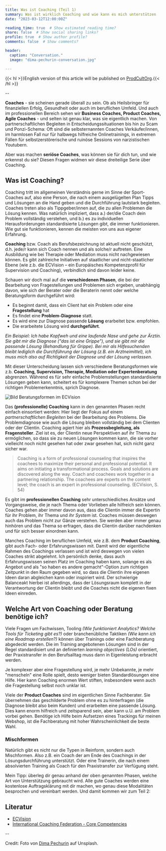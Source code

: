 ```yaml
---
title: Was ist Coaching (Teil 1)
summary: Was ist wirklich Coaching und wie kann es mich unterstützen
date: "2023-03-12T12:00:00Z"

reading_time: true  # Show estimated reading time?
share: false  # Show social sharing links?
profile: true  # Show author profile?
comments: false  # Show comments?

header:
  caption: "Conversation."
  image: "dima-pechurin-conversation.jpg"

---
```


{{< hl >}}English version of this article will be published on [ProdCultOrg](https://blog.productcult.org/).{{< /hl >}}

--

**Coaches** - sie scheinen gerade überall zu sein. Ob als Heilsbringer für finanziellen Erfolg, Gesundheit oder auch im beruflichen Umfeld. Und auch im professionellen Bereich sehen wir **Business Coaches, Product Coaches, Agile Coaches** - und selten ist genau klar, was sie eigentlich machen. 
Von partnerschaftlichen Begleiten in Entscheidungssituationen bis hin zu Scam und Ponzi-Schema: Oft sind die selbsternannten Coaches Verkäufer/innen, im harmlosen Fall nur für halbwegs hilfreiche Onlinetrainings, in extremen Fällen für selbstzerstörerische und ruinöse Sessions von narzistischen Youtubern.

Aber was machen **seriöse Coaches**, was können sie für dich tun, und wie erkennst du sie? Diesen Fragen widmen wir diese dreiteilige Serie über Coaching.



## Was ist Coaching?

Coaching tritt im allgemeinen Verständnis gerne im Sinne der Sport-Coaches auf, also eine Person, die nach einem ausgelügelten Plan Tipps und Lösungen an die Hand geben und die Durchführung lautstark begleiten. Coaches treten also als Tippgeber/innen auf, die zu allen Problemen die Lösung kennen. Was natürlich impliziert, dass a.) der/die Coach dein Problem vollständig verstehen, und b.) es zu individuellen Herausforderungen standardisierte Lösungen gibt, die immer funktionieren. Wie gut sie funktionieren, kennen die meisten von uns aus eigener Erfahrung.

**Coaching** bzw. Coach als Berufsbezeichnung ist aktuell nicht geschützt, d.h. jede/r kann sich Coach nennen und als solche/r auftreten. Eine Ausbildung wie bei Therapie oder Mediation muss nicht nachgewiesen können. Es gibt zahlreiche Initiativen auf staatlicher und nicht-staatlicher Ebene (wie z.b. die ECVision – ein Europäisches Kompetenzprofil für Supervision und Coaching), verbindlich sind davon leider keine. 

Schauen wir doch mal auf die **verschiedenen Phasen**, die bei der Bearbeitung von Fragestellungen und Problemen sich ergeben, unabhängig davon, wie sich der Berater oder die Beraterin nennt oder welche Beratungsform durchgeführt wird:

- Es beginnt damit, dass ein Client hat ein Problem oder eine **Fragestellung** hat
- Es findet eine **Problem-Diagnose** statt.
- Es wird eine zur Diagnose passende **Lösung** erarbeitet bzw. empfohlen.
- Die erarbeitete Lösung wird **durchgeführt**.

_Ein Beispiel: Ich habe Kopfweh und eine laufende Nase und gehe zur Ärztin. Sie gibt mir die Diagnose ("das ist eine Grippe"), und sie gibt mir die passende Lösung (Behandlung für Grippe). Bei mir als Hilfesuchenden bleibt lediglich die Durchführung der Lösung (z.B. ein Arztneimittel), ich muss mich also auf Richtigkeit der Diagnose und der Lösung verlassen._ 

Mit dieser Unterscheidung lassen sich verschiedene Beratungsformen wie z.b. **Coaching, Supervision, Therapie, Mediation oder Expertenberatung** abgrenzen. Während es für sehr einfache Problemstellungen standardisierte Lösungen geben kann, scheitert es für komplexere Themen schon bei der richtigen Problemerkenntnis, sprich Diagnose.



![Bild Beratungsformen im ECVision ](ECVision-Beratungsformen.jpg "Beratungsformen im ECVision")

Das **(professionelle) Coaching** kann in den genannten Phasen recht einfach einsortiert werden: 
Hier liegt der Fokus auf einem _partnerschaftlichen Begleiten_ bei der Bearbeitung des Problems. Die Problemdiagnose wie auch die Lösung bleiben vollständig bei dem Clienten oder der Clientin. Coaching agiert hier als **Prozessbegleitung, als Fragensteller**. 
Ziel ist es, der Clientin neue Perspektiven auf ihr Thema zu ermöglichen, so dass sie zu neuen Lösungen kommen kann, die sie vorher vielleicht noch nicht gesehen hat oder zwar gesehen hat, sich nicht ganz sicher war.
 
> Coaching is a form of professional counseling that inspires the coachees to maximize their personal and professional potential. It aims on initiating a transformational process. Goals and solutions are discovered along the way. Coach and coachees work together in a partnering relationship. The coachees are experts  on the content level; the coach is an expert in professional counseling. (ECVision, S. 54)

Es gibt im **professionellen Coaching** sehr unterschiedliches Ansätze und Vorgangsweise, die je nach Thema oder Vorlieben alle hilfreich sein können. Coaches gehen aber immer davon aus, dass die Clientin immer die Expertin für ihr Problem, ihr Thema und _ihr System_ ist. Coaches müssen deswegen auch das Problem nicht zur Gänze verstehen. Sie werden aber immer genau hinhören und das Thema so erfragen, dass die Clientin darüber nachdenken und für sich besser einordnen kann. 

Manches Coaching im beruflichen Umfeld, wie z.B. dem **Product Coaching**, gibt auch Fach- oder Erfahrungswissen mit. Damit wird der eigentliche Rahmen des Coachings verlassen und ist wird deswegen von vielen Coaches strikt abgelehnt. Ich persönlich denke, dass auch Erfahrungswissen seinen Platz im Coaching haben kann, solange es als Angebot und als "so haben es andere gemacht"-Option zum richtigen Zeitpunkt in den Raum gegeben wird, so dass die Clientin ihre eigenen Ideen daran abgleichen kann oder inspiriert wird. Der schwierige Balanceakt hierbei ist allerdings, dass der Lösungsraum komplett in der Verantwortung der Clientin bleibt und die Coaches nicht die eigenen fixen Ideen einreden. 



## Welche Art von Coaching oder Beratung benötige ich?

Viele Fragen um Fachwissen, Tooling _(Wie funktioniert Analytics? Welche Tools für Ticketing gibt es?)_ oder branchenübliche Taktiken _(Wie kann ich eine Roadmap erstellen?)_ können über Trainings oder eine Fachberatung abgedeckt werden. Die im Training angebotenen Lösungen sind in der Regel standardisiert und an definierten _learning objectives (LOs)_ orientiert, der Praxistransfer in den Berufsalltag muss dann in Eigenleistung erbracht werden.

Je komplexer aber eine Fragestellung wird, je mehr Unbekannte, je mehr "menscheln" eine Rolle spielt, desto weniger bieten Standardlösungen eine Hilfe. Hier kann Coaching enormen Wert stiften, insbesondere wenn auch die Fragestellung selbst noch unklar ist.

Viele der **Product Coaches** sind im eigentlichen Sinne Fachberater. Sie übernehmen das geschilderte Problem ohne es zu hinterfragen (die Diagnose bleibt also beim Kunden) und erarbeiten eine passende Lösung. Dies kann enorm hilfreich und zeitsparend sein, aber kann u.U. am Problem vorbei gehen. 
Benötige ich Hilfe beim Aufsetzen eines Trackings für meinen Webshop, ist die Fachberatung mit hoher Wahrscheinlichkeit die beste Wahl.


### Mischformen
Natürlich gibt es nicht nur die Typen in Reinform, sondern auch Mischformen. Also z.B. ein Coach der am Ende des Coachings in der Lösungsdurchführung unterstützt. Oder eine Trainerin, die nach einem absolvierten Training als Coach für den Praxistransfer zur Verfügung steht. 

Mein Tipp: überleg dir genau anhand der oben genannten Phasen, welche Art von Unterstützung gebraucht wird. Alle gute Coaches werden eine kostenlose Auftragsklärung mit dir machen, wo genau diese Modalitäten besprochen und vereinbart werden. Und damit kommen wir zum Teil 2:



## Literatur
- [ECVision](https://anse.eu/wp-content/uploads/doc/ECVision/ECvision_e_book.pdf)
- [International Coaching Federation - Core Competencies](https://coachingfederation.org/credentials-and-standards/core-competencies)

--

Credit: Foto von [Dima Pechurin](https://unsplash.com/@pechka) auf Unsplash. 

